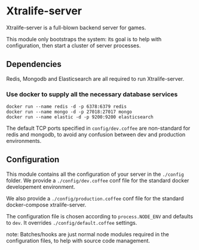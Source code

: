 # Xtralife-server

Xtralife-server is a full-blown backend server for games.

This module only bootstraps the system: its goal is to help with configuration, then start a cluster of server processes.

## Dependencies

Redis, Mongodb and Elasticsearch are all required to run Xtralife-server.

### Use docker to supply all the necessary database services

```
docker run --name redis -d -p 6378:6379 redis
docker run --name mongo -d -p 27018:27017 mongo
docker run --name elastic -d -p 9200:9200 elasticsearch
```

The default TCP ports specified in `config/dev.coffee` are non-standard for redis and mongodb, to avoid any confusion between dev and production environments.

## Configuration

This module contains all the configuration of your server in the `./config` folder.
We provide a `./config/dev.coffee` conf file for the standard docker developement environment.
 
We also provide a `./config/production.coffee` conf file for the standard docker-compose xtralife-server.

The configuration file is chosen according to `process.NODE_ENV` and defaults to `dev`. It overrides `./config/default.coffee` settings.

note: Batches/hooks are just normal node modules required in the configuration files, to help with source code management.

